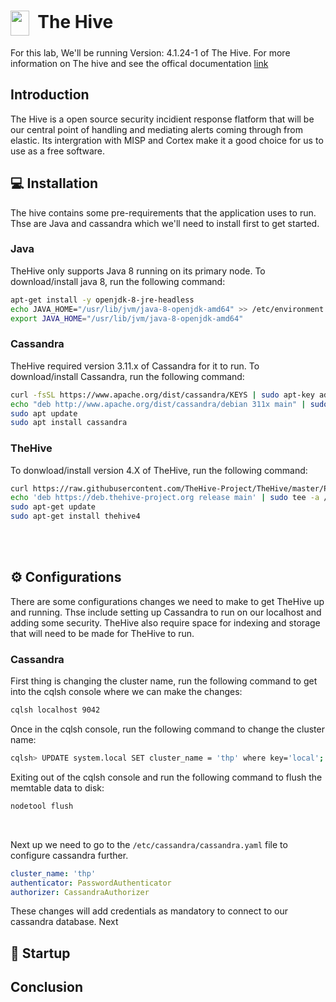 # <img align="center" src="https://seeklogo.com/images/E/elastic-beats-logo-02512BDFD2-seeklogo.com.png" height="40px" width="30px">&nbsp; The Hive
For this lab, We'll be running Version: 4.1.24-1 of The Hive. For more information on The hive and see the offical documentation [link](https://docs.thehive-project.org/thehive/)
<br>

## Introduction
The Hive is a open source security incidient response flatform that will be our central point of handling and mediating alerts coming through from elastic. Its intergration with MISP and Cortex make it a good choice for us to use as a free software.

## <div id="installation">💻 Installation
The hive contains some pre-requirements that the application uses to run. Thse are Java and cassandra which we'll need to install first to get started.

### Java
TheHive only supports Java 8 running on its primary node. To download/install java 8, run the following command:
```bash
apt-get install -y openjdk-8-jre-headless
echo JAVA_HOME="/usr/lib/jvm/java-8-openjdk-amd64" >> /etc/environment
export JAVA_HOME="/usr/lib/jvm/java-8-openjdk-amd64"
```
### Cassandra 
TheHive required version 3.11.x of Cassandra for it to run. To download/install Cassandra, run the following command:
```bash
curl -fsSL https://www.apache.org/dist/cassandra/KEYS | sudo apt-key add -
echo "deb http://www.apache.org/dist/cassandra/debian 311x main" | sudo tee -a /etc/apt/sources.list.d/cassandra.sources.list
sudo apt update
sudo apt install cassandra
```

### TheHive
To donwload/install version 4.X of TheHive, run the following command:
```bash
curl https://raw.githubusercontent.com/TheHive-Project/TheHive/master/PGP-PUBLIC-KEY | sudo apt-key add -
echo 'deb https://deb.thehive-project.org release main' | sudo tee -a /etc/apt/sources.list.d/thehive-project.list
sudo apt-get update
sudo apt-get install thehive4
```

<br><br>

## <div id="configurations">⚙️ Configurations
There are some configurations changes we need to make to get TheHive up and running. Thse include setting up Cassandra to run on our localhost and adding some security. TheHive also require space for indexing and storage that will need to be made for TheHive to run.

### Cassandra 
First thing is changing the cluster name, run the following command to get into the cqlsh console where we can make the changes:
```bash
cqlsh localhost 9042
```
Once in the cqlsh console, run the following command to change the cluster name:
```bash
cqlsh> UPDATE system.local SET cluster_name = 'thp' where key='local';
```
Exiting out of the cqlsh console and run the following command to flush the memtable data to disk:
```bash
nodetool flush
```
<br>

Next up we need to go to the `/etc/cassandra/cassandra.yaml` file to configure cassandra further.
```yml
cluster_name: 'thp'
authenticator: PasswordAuthenticator
authorizer: CassandraAuthorizer
```
These changes will add credentials as mandatory to connect to our cassandra database. Next 


## <div id="startup">🚀 Startup

## Conclusion 
